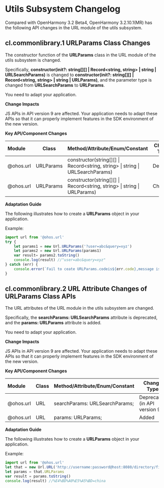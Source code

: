 # Utils Subsystem Changelog

Compared with OpenHarmony 3.2 Beta4, OpenHarmony 3.2.10.1(MR) has the following API changes in the URL module of the utils subsystem.

## cl.commonlibrary.1 URLParams Class Changes
The constructor function of the **URLParams** class in the URL module of the utils subsystem is changed.

Specifically, **constructor(init?: string[][] | Record<string, string> | string | URLSearchParams)** is changed to **constructor(init?: string[][] | Record<string, string> | string | URLParams)**, and the parameter type is changed from **URLSearchParams** to **URLParams**.

You need to adapt your application.

**Change Impacts**

JS APIs in API version 9 are affected. Your application needs to adapt these APIs so that it can properly implement features in the SDK environment of the new version.

**Key API/Component Changes**

| Module                   | Class               | Method/Attribute/Enum/Constant                                         | Change Type|
| :------------------------ | ------------------- | ------------------------------------------------------------ | -------- |
| @ohos.url        | URLParams         | constructor(string[][] \| Record&lt;string, string&gt; \| string \| URLSearchParams) | Deleted |
| @ohos.url         | URLParams       | constructor(string[][] \| Record&lt;string, string&gt; \| string \| URLParams)| Changed

**Adaptation Guide**

The following illustrates how to create a **URLParams** object in your application.

Example:

```ts
import url from '@ohos.url'
try {
    let params1 = new Url.URLParams('?user=abc&query=xyz')
    let params2 = new Url.URLParams(params1)
    var result= params2.toString()
    console.log(result) //"user=abc&query=xyz"
} catch (err) {
    console.error(`Fail to ceate URLParams.codeis${err.code},message is ${err.message}`);
}
```
## cl.commonlibrary.2 URL Attribute Changes of URLParams Class APIs
The URL attributes of the URL module in the utils subsystem are changed.

Specifically, the **searchParams: URLSearchParams** attribute is deprecated, and the **params: URLParams** attribute is added.

You need to adapt your application.

**Change Impacts**

JS APIs in API version 9 are affected. Your application needs to adapt these APIs so that it can properly implement features in the SDK environment of the new version.

**Key API/Component Changes**

| Module                   | Class               | Method/Attribute/Enum/Constant                                         | Change Type|
| :------------------------ | ------------------- | ------------------------------------------------------------ | -------- |
| @ohos.url        | URL         |  searchParams: URLSearchParams; |Deprecated (in API version 9)<br>   |
| @ohos.url        | URL         |  params: URLParams; | Added    |

**Adaptation Guide**

The following illustrates how to create a **URLParams** object in your application.

Example:

```ts
import url from '@ohos.url'
let that = new Url.URL('http://username:password@host:8080/directory/file?Hello=china#qwer=da')
let params = that.URLParams
var result = params.toString()
console.log(result) //%E4%BD%A0%E5%A5%BD=china
```
